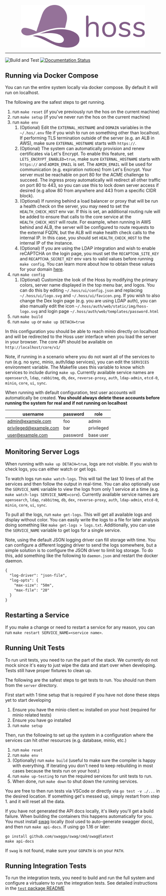
<p align="center">
    <img alt="Hoss" src="resources/images/Primary-Wordmark.svg" width="400" />
</p>

---

![Build and Test](https://github.com/gigantum/hybrid-object-store/actions/workflows/main.yaml/badge.svg)
[![Documentation Status](https://readthedocs.org/projects/hybrid-object-store/badge/?version=latest)](https://hybrid-object-store.readthedocs.io/en/latest/?badge=latest)



## Running via Docker Compose
You can run the entire system locally via docker compose. By default it will run on localhost.

The following are the safest steps to get running.

1. run `make reset` (if you've previously run the hos on the current machine)
2. run `make setup` (if you've never run the hos on the current machine)
3. run `make env`
   1. (Optional) Edit the `EXTERNAL_HOSTNAME` and `DOMAIN` variables in the `~/.hos/.env` file if you wish to run on something other than localhost. If performing TLS termination outside of the server (e.g. an ALB in AWS), make sure `EXTERNAL_HOSTNAME` starts with `https://`.
   2. (Optional) The system can automatically provision and renew certificates via Let's Encrypt. To enable this feature, set `LETS_ENCRYPT_ENABLED=true`, make sure `EXTERNAL_HOSTNAME` starts with `https://` and `ADMIN_EMAIL` is set. The `ADMIN_EMAIL` will be used for communication (e.g. expiration notices) from Let's Encrypt. Your server must be reachable on port 80 for the ACME challenge to succeed. The ingress proxy automatically will redirect all other traffic on port 80 to 443, so you can use this to lock down server access if desired (e.g allow 80 from anywhere and 443 from a specific CIDR block).
   3. (Optional) If running behind a load balancer or proxy that will be run a health check on the server, you may need to set the `HEALTH_CHECK_HOST` env var. If this is set, an additional routing rule will be added to ensure that calls to the core service at the `HEALTH_CHECK_HOST` will route. For example, when running in AWS behind and ALB, the server will be configured to route requests to the external FQDN, but the ALB will make health check calls to the internal IP. In this case, you should set `HEALTH_CHECK_HOST` to the internal IP of the instance.
   4. (Optional) If you are using the LDAP integration and wish to enable reCAPTCHA on the login page, you must set the `RECAPTCHA_SITE_KEY` and `RECAPTCHA_SECRET_KEY` env vars to valid values before running `make config`. You can learn more about how to obtain these values for your domain [here](server/dex/README.md).
4. run `make config`
   1. (Optional) Customize the look of the Hoss by modifying the primary colors, server name displayed in the top menu bar, and logos. You can do this by editing `~/.hoss/ui/config.json` and replacing `~/.hoss/ui/logo.svg` and `~/.hoss/ui/favicon.png`. If you wish to also change the Dex login page (e.g. you are using LDAP auth), you can also manually edit the icon `~/.hoss/auth/web/static/img/hoss-logo.svg` and login page `~/.hoss/auth/web/templates/password.html`
5. run `make build`
6. run `make up` or `make up DETACH=true`

In this configuration you should be able to reach minio directly on localhost and will be redirected to the Hoss user interface when you load the server in your browser. The core API should be available on `http://localhost/core/v1/`

Note, if running in a scenario where you do not want all of the services to run (e.g. no sync, minio, auth/ldap services), you can edit the `SERVICES` environment variable. The Makefile uses this variable to know which services to include during `make up`. Currently available service names are `opensearch`, `ldap`, `rabbitmq`, `db`, `dex`, `reverse-proxy`, `auth`, `ldap-admin`, `etcd-0`, `minio`, `core`, `ui`, `sync`.

When running with default configuration, test user accounts will automatically be created. **You should always delete these accounts before running the system for real and if not running on localhost**

| username               | password | role       
|------------------------|----------|------------
| admin@example.com      | foo      | admin      
| privileged@example.com | bar      | privileged 
| user@example.com       | password | base user  


## Monitoring Server Logs

When running with `make up DETACH=true`, logs are not visible. If you wish to check logs, you can either watch or get logs.

To watch logs run `make watch-logs`. This will tail the last 10 lines of all the services and then follow the output in real-time. You can also optionally use the `SERVICE_NAME` variable to view the logs from only 1 service at a time
(e.g. `make watch-logs SERVICE_NAME=core`). Currently available service names are `opensearch`, `ldap`, `rabbitmq`, `db`, `dex`, `reverse-proxy`, `auth`, `ldap-admin`, `etcd-0`, `minio`, `core`, `ui`, `sync`.

To pull all the logs, run `make get-logs`. This will get all available logs and display without color. You can easily write the logs to a file for later analysis doing something like `make get-logs > logs.txt`. 
Additionally, you can use the `SERVICE_NAME` variable to get logs for a single service.

Note, using the default JSON logging driver can fill storage with time. You can configure a different logging driver to send the logs somewhere, but a simple solution is to configure the JSON driver to limit
log storage. To do this, add something like the following to `daemon.json` and restart the docker daemon.

```
{
  "log-driver": "json-file",
  "log-opts": {
    "max-size": "50m",
    "max-file": "20" 
  }
}
```

## Restarting a Service
If you make a change or need to restart a service for any reason, you can run `make restart SERVICE_NAME=<service name>`. 

## Running Unit Tests
To run unit tests, you need to run the part of the stack. We currently do not mock since it's
easy to just wipe the data and start over when developing. Tests still have proper fixtures to clean up.

The following are the safest steps to get tests to run. You should run them from the `server` directory.

First start with 1 time setup that is required if you have not done these steps yet to start developing

1. Ensure you have the minio client `mc` installed on your host (required for minio related tests)
2. Ensure you have go installed
3. run `make setup`

Then, run the following to set up the system in a configuration where the services can hit other resources (e.g. database, minio, etc.)

1. run `make reset`
2. run `make env`
3. (Optionally) run `make build` (useful to make sure the compiler is happy with everything. If iterating you don't need to keep rebuilding in most cases because the tests run on your host.)
4. run `make up-testing` to run the required services for unit tests to run.
5. When done, run `make down` to shut down the running services.

You are free to then run tests via VSCode or directly via `go test -v ./...` in the desired location. If something get's messed up, simply restart from step 1. and it will reset all the data.

If you have not generated the API docs locally, it's likely you'll get a build failure. When building the containers this happens automatically for you. You must install [swag](https://github.com/swaggo/swag) locally (tool used to auto-generate swagger docs), and then run `make api-docs`. If using go 1.16 or later:

```
go install github.com/swaggo/swag/cmd/swag@latest
make api-docs
```

If `swag` is not found, make sure your `GOPATH` is on your `PATH`.

## Running Integration Tests
To run the integration tests, you need to build and run the full system and configure a virtualenv to run the integration tests. See detailed instructions in the [`test` package README](test/README.md)



